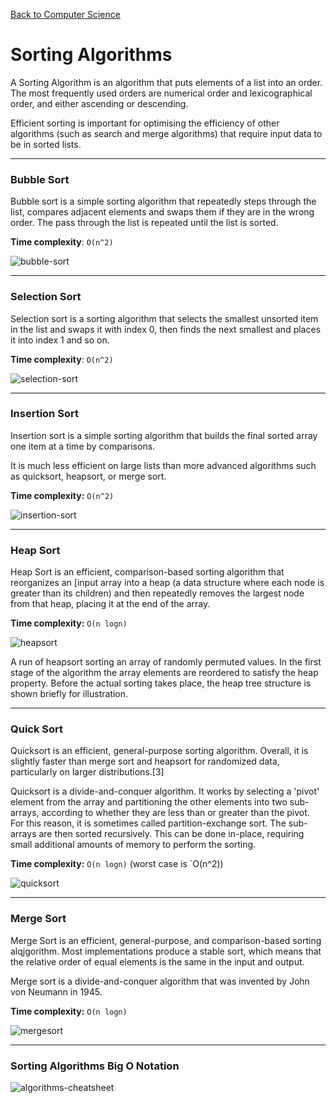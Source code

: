 [Back to Computer Science](computer-science.md)

# Sorting Algorithms

A Sorting Algorithm is an algorithm that puts elements of a list into an order. The most frequently used orders are numerical order and lexicographical order, and either ascending or descending. 

Efficient sorting is important for optimising the efficiency of other algorithms (such as search and merge algorithms) that require input data to be in sorted lists. 

---
### Bubble Sort

Bubble sort is a simple sorting algorithm that repeatedly steps through the list, compares adjacent elements and swaps them if they are in the wrong order. The pass through the list is repeated until the list is sorted.

**Time complexity**: `O(n^2)`

![bubble-sort](bubble-sort.gif)

---
### Selection Sort

Selection sort is a sorting algorithm that selects the smallest unsorted item in the list and swaps it with index 0, then finds the next smallest and places it into index 1 and so on.

**Time complexity**: `O(n^2)`

![selection-sort](selection-sort.gif)

---
### Insertion Sort

Insertion sort is a simple sorting algorithm that builds the final sorted array one item at a time by comparisons. 

It is much less efficient on large lists than more advanced algorithms such as quicksort, heapsort, or merge sort.

**Time complexity:** `O(n^2)`

![insertion-sort](insertion-sort.gif)

---
### Heap Sort

Heap Sort is an efficient, comparison-based sorting algorithm that reorganizes an [input array into a heap (a data structure where each node is greater than its children) and then repeatedly removes the largest node from that heap, placing it at the end of the array.

**Time complexity:** `O(n logn)`

![heapsort](heapsort.gif)

А run of heapsort sorting an array of randomly permuted values. In the first stage of the algorithm the array elements are reordered to satisfy the heap property. Before the actual sorting takes place, the heap tree structure is shown briefly for illustration.

---
### Quick Sort

Quicksort is an efficient, general-purpose sorting algorithm. Overall, it is slightly faster than merge sort and heapsort for randomized data, particularly on larger distributions.[3]

Quicksort is a divide-and-conquer algorithm. It works by selecting a 'pivot' element from the array and partitioning the other elements into two sub-arrays, according to whether they are less than or greater than the pivot. For this reason, it is sometimes called partition-exchange sort. The sub-arrays are then sorted recursively. This can be done in-place, requiring small additional amounts of memory to perform the sorting.

**Time complexity:** `O(n logn)` (worst case is `O(n^2))

![quicksort](quicksort.gif)

---
### Merge Sort

Merge Sort is an efficient, general-purpose, and comparison-based sorting alqjgorithm. Most implementations produce a stable sort, which means that the relative order of equal elements is the same in the input and output. 

Merge sort is a divide-and-conquer algorithm that was invented by John von Neumann in 1945.

**Time complexity:** `O(n logn)`

![mergesort](mergesort.gif)

---
### Sorting Algorithms Big O Notation

![algorithms-cheatsheet](algorithms-cheatsheet.png)
